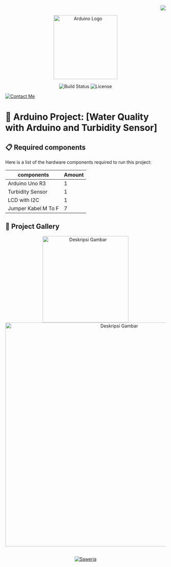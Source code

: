 <img align="right" src="https://visitor-badge.laobi.icu/badge?page_id=Farhanadeata.Turbidity-Sensor" />

<br>

<p align="center">
  <img src="https://upload.wikimedia.org/wikipedia/commons/8/87/Arduino_Logo.svg" alt="Arduino Logo" width="200">
</p>

<p align="center">
 
  <img src="https://img.shields.io/badge/Build-passing-brightgreen?style=flat-square" alt="Build Status">
    
  <img src="https://img.shields.io/badge/License-MIT-blue?style=flat-square" alt="License">
</p>

[![Contact Me](https://img.shields.io/badge/Contact%20Me-email-red?logo=gmail&logoColor=red)](mailto:fadeatalarik@gmail.com)
# 📡 Arduino Project: [Water Quality with Arduino and Turbidity Sensor]

## 📋 Required components
Here is a list of the hardware components required to run this project:

| components              | Amount  |
|-----------------------|---------|
| Arduino Uno R3           | 1       |
| Turbidity Sensor  | 1|
| LCD with I2C          | 1|
| Jumper Kabel M To F           | 7       |


## 📸 Project Gallery

<div align="center">
  <img src="https://github.com/user-attachments/assets/f5a2a191-3766-417d-a5bf-a1712ee1cc80" alt="Deskripsi Gambar" width="270">

<img src="https://github.com/user-attachments/assets/67b2d12d-b621-464f-9af4-6c5a32589f0c" alt="Deskripsi Gambar" width="700">

</div>
<br>
<p align="center"> <a href="https://saweria.co/Farhanadeata" target="_blank"> <img src="https://img.shields.io/badge/Support_on-Saweria-FF5E00?style=for-the-badge&logo=saweria" alt="Saweria"> </a>








